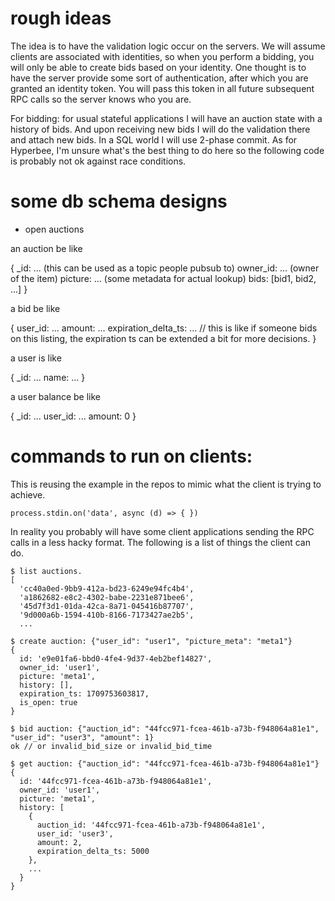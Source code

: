 # rough ideas

The idea is to have the validation logic occur on the servers. We will assume clients are associated with identities, so when you perform a bidding, you will only be able to create bids based on your identity. One thought is to have the server provide some sort of authentication, after which you are granted an identity token. You will pass this token in all future subsequent RPC calls so the server knows who you are.

For bidding: for usual stateful applications I will have an auction state with a history of bids. And upon receiving new bids I will do the validation there and attach new bids. In a SQL world I will use 2-phase commit. As for Hyperbee, I'm unsure what's the best thing to do here so the following code is probably not ok against race conditions.

# some db schema designs

* open auctions

an auction be like 

{
  _id: ... (this can be used as a topic people pubsub to)
  owner_id: ... (owner of the item)
  picture: ... (some metadata for actual lookup)
  bids: [bid1, bid2, ...]
}

a bid be like 

{
  user_id: ...
  amount: ...
  expiration_delta_ts: ... // this is like if someone bids on this listing, the expiration ts can be extended a bit for more decisions. 
}

a user is like 

{
  _id: ...
  name: ...
}

a user balance be like

{
 _id: ...
  user_id: ... 
  amount: 0
} 

# commands to run on clients:

This is reusing the example in the repos to mimic what the client is trying to achieve.

```
process.stdin.on('data', async (d) => { })
```

In reality you probably will have some client applications sending the RPC calls in a less hacky format. The following is a list of things the client can do.

```
$ list auctions.
[
  'cc40a0ed-9bb9-412a-bd23-6249e94fc4b4',
  'a1862682-e8c2-4302-babe-2231e871bee6',
  '45d7f3d1-01da-42ca-8a71-045416b87707',
  '9d000a6b-1594-410b-8166-7173427ae2b5',
  ...

$ create auction: {"user_id": "user1", "picture_meta": "meta1"}
{
  id: 'e9e01fa6-bbd0-4fe4-9d37-4eb2bef14827',
  owner_id: 'user1',
  picture: 'meta1',
  history: [],
  expiration_ts: 1709753603817,
  is_open: true
}

$ bid auction: {"auction_id": "44fcc971-fcea-461b-a73b-f948064a81e1", "user_id": "user3", "amount": 1}
ok // or invalid_bid_size or invalid_bid_time

$ get auction: {"auction_id": "44fcc971-fcea-461b-a73b-f948064a81e1"}
{
  id: '44fcc971-fcea-461b-a73b-f948064a81e1',
  owner_id: 'user1',
  picture: 'meta1',
  history: [
    {
      auction_id: '44fcc971-fcea-461b-a73b-f948064a81e1',
      user_id: 'user3',
      amount: 2,
      expiration_delta_ts: 5000
    },
    ...
  }
}
```